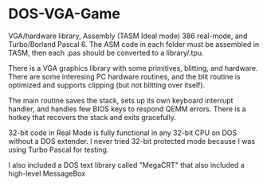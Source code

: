 # DOS-VGA-Game
VGA/hardware library, Assembly (TASM Ideal mode) 386 real-mode, and Turbo/Borland Pascal 6.
The ASM code in each folder must be assembled in TASM, then each .pas should be converted to a library/.tpu.

There is a VGA graphics library with some primitives, blitting, and hardware. 
There are some interesing PC hardware routines, and the blit routine is optimized and supports clipping (but not blitting over itself).

The main routine saves the stack, sets up its own keyboard interrupt handler, and handles few BIOS keys to respond QEMM errors.
There is a hotkey that recovers the stack and exits gracefully.

32-bit code in Real Mode is fully functional in any 32-bit CPU on DOS without a DOS extender. I never tried 32-bit protected mode because I was using Turbo Pascal for testing.

I also included a DOS text library called "MegaCRT" that also included a high-level MessageBox
